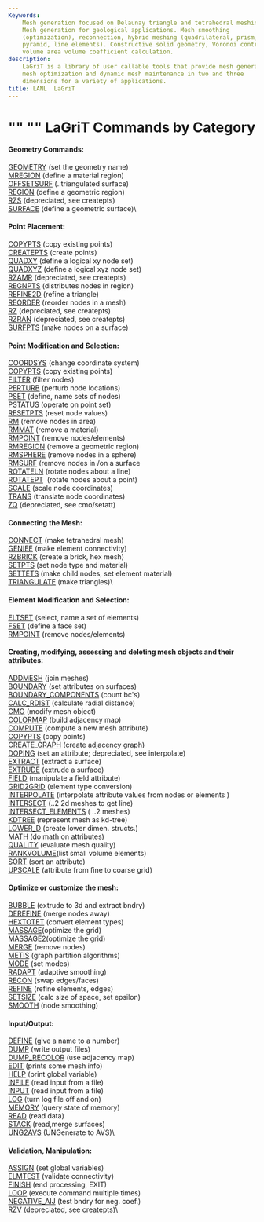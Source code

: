 ```yaml
---
Keywords: 
    Mesh generation focused on Delaunay triangle and tetrahedral meshing.
    Mesh generation for geological applications. Mesh smoothing
    (optimization), reconnection, hybrid meshing (quadrilateral, prism,
    pyramid, line elements). Constructive solid geometry, Voronoi control
    volume area volume coefficient calculation.
description: 
    LaGriT is a library of user callable tools that provide mesh generation,
    mesh optimization and dynamic mesh maintenance in two and three
    dimensions for a variety of applications.
title: LANL  LaGriT 
---
```




"" ""
LaGriT Commands by Category
===========================

#### Geometry Commands:

[GEOMETRY](docs/commands/geometry.md) (set the geometry name)\
[MREGION](docs/commands/MREGION.md) (define a material region)\
[OFFSETSURF](docs/commands/OFFSETSURF.md) (..triangulated surface)\
[REGION](docs/commands/REGION.md) (define a geometric region)\
[RZS](docs/commands/RZS.md) (depreciated, see createpts)\
[SURFACE](docs/commands/SURFACE.md) (define a geometric surface)\

#### Point Placement:

[COPYPTS](docs/commands/COPYPTS.md) (copy existing points)\
[CREATEPTS](docs/commands/createpts.md) (create points)\
[QUADXY](docs/commands/QUADXY.md) (define a logical xy node set)\
[QUADXYZ](docs/commands/QUADXYZ1.md) (define a logical xyz node set)\
[RZAMR](docs/commands/RZAMR.md) (depreciated, see createpts)\
[REGNPTS](docs/commands/REGNPTS.md) (distributes nodes in region)\
[REFINE2D](docs/commands/refine2d.md) (refine a triangle)\
[REORDER](docs/commands/REORDER.md) (reorder nodes in a mesh)\
[RZ](docs/commands/RZ.md) (depreciated, see createpts)\
[RZRAN](docs/commands/RZRAN.md) (depreciated, see createpts)\
[SURFPTS](docs/commands/SURFPTS.md) (make nodes on a surface)

#### Point Modification and Selection:

[COORDSYS](docs/commands/COORDSY.md) (change coordinate system)\
[COPYPTS](docs/commands/COPYPTS.md) (copy existing points)\
[FILTER](docs/commands/FILTER.md) (filter nodes)\
[PERTURB](docs/commands/PERTURB.md) (perturb node locations)\
[PSET](docs/commands/PSET.md) (define, name sets of nodes)\
[PSTATUS](docs/commands/PSTATUS.md) (operate on point set)\
[RESETPTS](docs/commands/RESETPT.md) (reset node values)\
[RM](docs/commands/RM.md) (remove nodes in area)\
[RMMAT](docs/commands/RMMAT.md) (remove a material)\
[RMPOINT](docs/commands/RMPOINT.md) (remove nodes/elements)\
[RMREGION](docs/commands/RMREGION.md) (remove a geometric region)\
[RMSPHERE](docs/commands/RMSPHERE.md) (remove nodes in a sphere)\
[RMSURF](docs/commands/RMSURF.md) (remove nodes in /on a surface\
[ROTATELN](docs/commands/ROTATELN.md) (rotate nodes about a line)\
[ROTATEPT](docs/commands/ROTATEPT.md)  (rotate nodes about a point)\
[SCALE](docs/commands/SCALE.md) (scale node coordinates)\
[TRANS](docs/commands/TRANS.md) (translate node coordinates)\
[ZQ](docs/commands/UNG2AVS.md) (depreciated, see cmo/setatt)

#### Connecting the Mesh:

[CONNECT](docs/commands/CONNECT1.md) (make tetrahedral mesh)\
[GENIEE](docs/commands/GENIEE.md) (make element connectivity)\
[RZBRICK](docs/commands/RZBRICK.md) (create a brick, hex mesh)\
[SETPTS](docs/commands/SETPTS.md) (set node type and material)\
[SETTETS](docs/commands/SETTETS.md) (make child nodes, set element
material)\
[TRIANGULATE](docs/commands/TRIAGN.md) (make triangles)\

#### Element Modification and Selection:

[ELTSET](docs/commands/ELTSET2.md) (select, name a set of elements)\
[FSET](docs/commands/FSET.md) (define a face set)\
[RMPOINT](docs/commands/RMPOINT.md) (remove nodes/elements)

#### Creating, modifying, assessing and deleting mesh objects and their attributes:

[ADDMESH](docs/commands/ADDMESH.md) (join meshes)\
[BOUNDARY](docs/commands/BOUNDAR1.md) (set attributes on surfaces)\
[BOUNDARY\_COMPONENTS](docs/commands/BOUNDARY_C.md) (count bc's)\
[CALC\_RDIST](docs/commands/calc_rdist.md) (calculate radial
distance)\
[CMO](docs/commands/CMO2.md) (modify mesh object)\
[COLORMAP](docs/commands/COLORMAP.md) (build adjacency map)\
[COMPUTE](docs/commands/COMPUTE.md) (compute a new mesh attribute)\
[COPYPTS](docs/commands/COPYPTS.md) (copy points)\
[CREATE\_GRAPH](docs/commands/create_graph.md) (create adjacency
graph)\
[DOPING](docs/commands/DOPING1.md) (set an attribute; depreciated, see
interpolate)\
[EXTRACT](docs/commands/EXTRACT1.md) (extract a surface)\
[EXTRUDE](docs/commands/extrude.md) (extrude a surface)\
[FIELD](docs/commands/FIELD.md) (manipulate a field attribute)\
[GRID2GRID](docs/commands/GRID2GRID.md) (element type conversion)\
[INTERPOLATE](docs/commands/main_interpolate.md) (interpolate
attribute values from nodes or elements )\
[INTERSECT](docs/commands/INTERSECT.md) (..2 2d meshes to get line)\
[INTERSECT\_ELEMENTS](docs/commands/intersectelements.md) ( ..2
meshes)\
[KDTREE](docs/commands/kdtree.md) (represent mesh as kd-tree)\
[LOWER\_D](docs/commands/lower_d.md) (create lower dimen. structs.)\
[MATH](docs/commands/MATH.md) (do math on attributes)\
[QUALITY](docs/commands/QUALITY.md) (evaluate mesh quality)\
[RANKVOLUME](docs/commands/rankvolume.md)(list small volume elements)\
[SORT](docs/commands/SORT.md) (sort an attribute)\
[UPSCALE](docs/commands/UPSCALE.md) (attribute from fine to coarse
grid)

#### Optimize or customize the mesh:

[BUBBLE](docs/commands/bubble.md) (extrude to 3d and extract bndry)\
[DEREFINE](docs/commands/DEREFINE.md) (merge nodes away)\
[HEXTOTET](docs/commands/HEXTOTE.md) (convert element types)\
[MASSAGE](docs/commands/MASSAGE.md)(optimize the grid)\
[MASSAGE2](docs/commands/MASSAGE.md)(optimize the grid)\
[MERGE](docs/commands/MERGE.md) (remove nodes)\
[METIS](docs/commands/MERGE.md) (graph partition algorithms)\
[MODE](docs/commands/MODE.md) (set modes)\
[RADAPT](docs/commands/RADAPT.md) (adaptive smoothing)\
[RECON](docs/commands/RECON.md) (swap edges/faces)\
[REFINE](docs/commands/REFINE.md) (refine elements, edges)\
[SETSIZE](docs/commands/SETSIZE.md) (calc size of space, set epsilon)\
[SMOOTH](docs/commands/SMOOTH.md) (node smoothing)

#### Input/Output:

[DEFINE](docs/commands/DEFINE.md) (give a name to a number)\
[DUMP](docs/commands/DUMP2.md) (write output files)\
[DUMP\_RECOLOR](docs/commands/DUMP_RECOLOR.md) (use adjacency map)\
[EDIT](docs/commands/EDIT2.md) (prints some mesh info)\
[HELP](docs/commands/HELP.md) (print global variable)\
[INFILE](docs/commands/INPUT.md) (read input from a file)\
[INPUT](docs/commands/INPUT.md) (read input from a file)\
[LOG](docs/commands/LOG.md) (turn log file off and on)\
[MEMORY](docs/commands/memory.md) (query state of memory)\
[READ](docs/commands/READ.md) (read data)\
[STACK](docs/commands/STACK.md) (read,merge surfaces)\
[UNG2AVS](docs/commands/UNG2AVS.md) (UNGenerate to AVS)\

#### Validation, Manipulation:

[ASSIGN](docs/commands/ASSIGN.md) (set global variables)\
[ELMTEST](docs/commands/elmtest.md) (validate connectivity)\
[FINISH](docs/commands/FINISH.md) (end processing, EXIT)\
[LOOP](docs/commands/loop.md) (execute command multiple times)\
[NEGATIVE\_AIJ](docs/commands/NEGATIVE.md) (test bndry for neg.
coef.)\
[RZV](docs/commands/RZV_LG.md) (depreciated, see createpts)\


